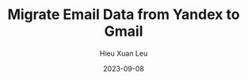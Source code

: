 ---
title: Migrate Email Data from Yandex to Gmail
author: Hieu Xuan Leu
date: 2023-09-08
category: Migrate Data
layout: post
mermaid: true
---